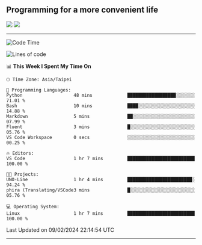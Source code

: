 ## Programming for a more convenient life
<picture>
  <source
    srcset="https://github-readme-stats.vercel.app/api?username=YuevUwU&show_icons=true&theme=midnight-purple&hide_border=true&border_radius=10&show=reviews"
    media="(prefers-color-scheme: dark)"
  />
  <source
    srcset="https://github-readme-stats.vercel.app/api?username=YuevUwU&show_icons=true&theme=buefy&hide_border=true&border_radius=10&show=reviews"
    media="(prefers-color-scheme: light), (prefers-color-scheme: no-preference)"
  />
  <img src="https://github-readme-stats.vercel.app/api?username=YuevUwU&show_icons=true&theme=midnight-purple&hide_border=true&border_radius=10&show=reviews" />
</picture>

<picture>
  <source
    srcset="https://github-readme-stats.vercel.app/api/top-langs/?username=YuevUwU&layout=donut&theme=midnight-purple&hide_border=true&border_radius=10&"
    media="(prefers-color-scheme: dark)"
  />
  <source
    srcset="https://github-readme-stats.vercel.app/api/top-langs/?username=YuevUwU&layout=donut&theme=buefy&hide_border=true&border_radius=10"
    media="(prefers-color-scheme: light), (prefers-color-scheme: no-preference)"
  />
  <img src="https://github-readme-stats.vercel.app/api/top-langs/?username=YuevUwU&layout=donut&theme=midnight-purple&hide_border=true&border_radius=10" />
</picture>

---

<!--START_SECTION:waka-->
![Code Time](http://img.shields.io/badge/Code%20Time-58%20hrs%201%20min-blue)

![Lines of code](https://img.shields.io/badge/From%20Hello%20World%20I%27ve%20Written-18.0%20thousand%20lines%20of%20code-blue)

📊 **This Week I Spent My Time On** 

```text
🕑︎ Time Zone: Asia/Taipei

💬 Programming Languages: 
Python                   48 mins             ██████████████████░░░░░░░   71.01 % 
Bash                     10 mins             ████░░░░░░░░░░░░░░░░░░░░░   14.88 % 
Markdown                 5 mins              ██░░░░░░░░░░░░░░░░░░░░░░░   07.99 % 
Fluent                   3 mins              █░░░░░░░░░░░░░░░░░░░░░░░░   05.76 % 
VS Code Workspace        0 secs              ░░░░░░░░░░░░░░░░░░░░░░░░░   00.25 % 

🔥 Editors: 
VS Code                  1 hr 7 mins         █████████████████████████   100.00 % 

🐱‍💻 Projects: 
UNO-Line                 1 hr 4 mins         ████████████████████████░   94.24 % 
phira (Translating/VSCode3 mins              █░░░░░░░░░░░░░░░░░░░░░░░░   05.76 % 

💻 Operating System: 
Linux                    1 hr 7 mins         █████████████████████████   100.00 % 
```


 Last Updated on 09/02/2024 22:14:54 UTC
<!--END_SECTION:waka-->

---
